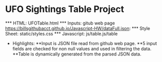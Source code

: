 # UFO Sightings Table Project

*** HTML:   UFOTable.html
*** Inputs:  gitub web page https://billsgithubacct.github.io/Javascript-HW/dataFull.json:
*** Style Sheet: static/styles.css
*** Javascript: js/table.js/table

* Highlights:
	**Input is JSON file read from github web page.
	**5 input fields are checked for non null values and used in filtering the data.
	**Table is  dynamically generated from the parsed JSON data.